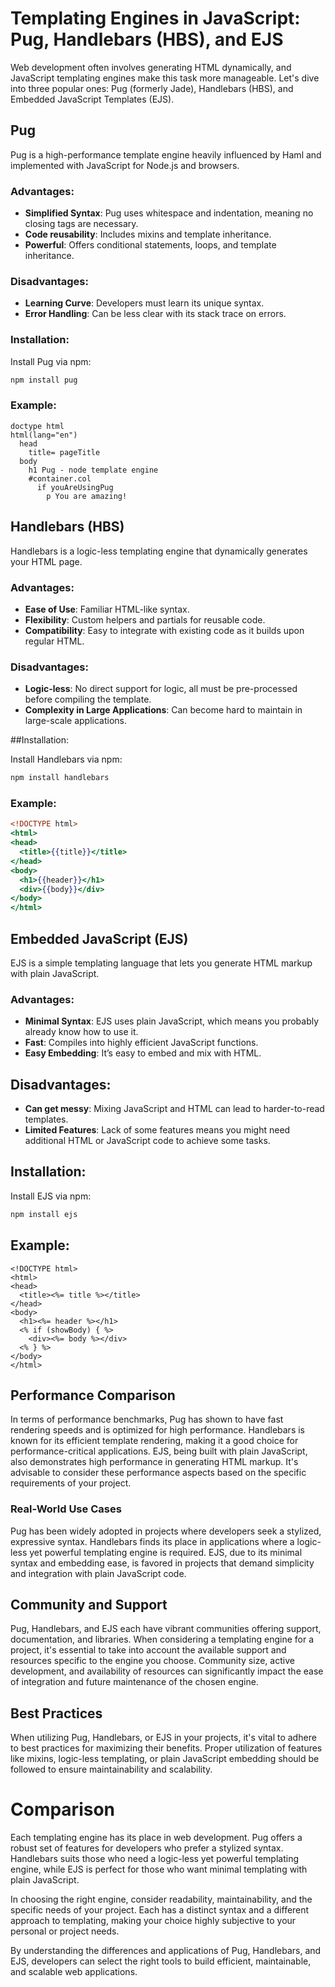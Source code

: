 # Templating Engines in JavaScript: Pug, Handlebars (HBS), and EJS

Web development often involves generating HTML dynamically, and JavaScript templating engines make this task more manageable. Let's dive into three popular ones: Pug (formerly Jade), Handlebars (HBS), and Embedded JavaScript Templates (EJS).

## Pug

Pug is a high-performance template engine heavily influenced by Haml and implemented with JavaScript for Node.js and browsers.

### Advantages:

- **Simplified Syntax**: Pug uses whitespace and indentation, meaning no closing tags are necessary.
- **Code reusability**: Includes mixins and template inheritance.
- **Powerful**: Offers conditional statements, loops, and template inheritance.

### Disadvantages:

- **Learning Curve**: Developers must learn its unique syntax.
- **Error Handling**: Can be less clear with its stack trace on errors.

### Installation:

Install Pug via npm:

```bash
npm install pug
```
### Example:
```pug
doctype html
html(lang="en")
  head
    title= pageTitle
  body
    h1 Pug - node template engine
    #container.col
      if youAreUsingPug
        p You are amazing!
```
## Handlebars (HBS)

Handlebars is a logic-less templating engine that dynamically generates your HTML page.

### Advantages:

- **Ease of Use**: Familiar HTML-like syntax.
- **Flexibility**: Custom helpers and partials for reusable code.
- **Compatibility**: Easy to integrate with existing code as it builds upon regular HTML.

### Disadvantages:
- **Logic-less**: No direct support for logic, all must be pre-processed before compiling the template.
- **Complexity in Large Applications**: Can become hard to maintain in large-scale applications.

##Installation:

Install Handlebars via npm:

```bash
npm install handlebars
```

### Example:
```handlebars
<!DOCTYPE html>
<html>
<head>
  <title>{{title}}</title>
</head>
<body>
  <h1>{{header}}</h1>
  <div>{{body}}</div>
</body>
</html>
```

## Embedded JavaScript (EJS)

EJS is a simple templating language that lets you generate HTML markup with plain JavaScript.
 
### Advantages:
- **Minimal Syntax**: EJS uses plain JavaScript, which means you probably already know how to use it.
- **Fast**: Compiles into highly efficient JavaScript functions.
- **Easy Embedding**: It’s easy to embed and mix with HTML.

## Disadvantages:
- **Can get messy**: Mixing JavaScript and HTML can lead to harder-to-read templates.
- **Limited Features**: Lack of some features means you might need additional HTML or JavaScript code to achieve some tasks.

## Installation:
Install EJS via npm:
```bash
npm install ejs
```

## Example:

```ejs
<!DOCTYPE html>
<html>
<head>
  <title><%= title %></title>
</head>
<body>
  <h1><%= header %></h1>
  <% if (showBody) { %>
    <div><%= body %></div>
  <% } %>
</body>
</html>
```
## Performance Comparison

In terms of performance benchmarks, Pug has shown to have fast rendering speeds and is optimized for high performance. Handlebars is known for its efficient template rendering, making it a good choice for performance-critical applications. EJS, being built with plain JavaScript, also demonstrates high performance in generating HTML markup. It's advisable to consider these performance aspects based on the specific requirements of your project.

### Real-World Use Cases

Pug has been widely adopted in projects where developers seek a stylized, expressive syntax. Handlebars finds its place in applications where a logic-less yet powerful templating engine is required. EJS, due to its minimal syntax and embedding ease, is favored in projects that demand simplicity and integration with plain JavaScript code.

## Community and Support

Pug, Handlebars, and EJS each have vibrant communities offering support, documentation, and libraries. When considering a templating engine for a project, it's essential to take into account the available support and resources specific to the engine you choose. Community size, active development, and availability of resources can significantly impact the ease of integration and future maintenance of the chosen engine.

## Best Practices

When utilizing Pug, Handlebars, or EJS in your projects, it's vital to adhere to best practices for maximizing their benefits. Proper utilization of features like mixins, logic-less templating, or plain JavaScript embedding should be followed to ensure maintainability and scalability.

# Comparison

Each templating engine has its place in web development. Pug offers a robust set of features for developers who prefer a stylized syntax. Handlebars suits those who need a logic-less yet powerful templating engine, while EJS is perfect for those who want minimal templating with plain JavaScript.

In choosing the right engine, consider readability, maintainability, and the specific needs of your project. Each has a distinct syntax and a different approach to templating, making your choice highly subjective to your personal or project needs.

By understanding the differences and applications of Pug, Handlebars, and EJS, developers can select the right tools to build efficient, maintainable, and scalable web applications.
